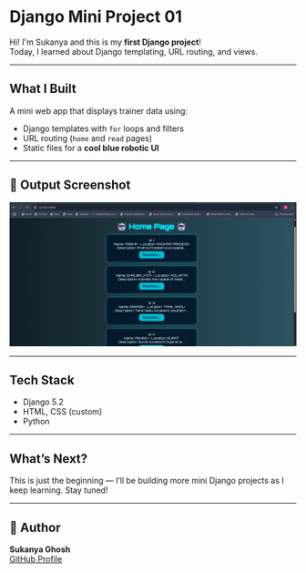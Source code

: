# Django Mini Project 01

Hi! I'm Sukanya and this is my **first Django project**!  
Today, I learned about Django templating, URL routing, and views.

---

##  What I Built

A mini web app that displays trainer data using:

- Django templates with `for` loops and filters
- URL routing (`home` and `read` pages)
- Static files for a **cool blue robotic UI** 

---

## 📸 Output Screenshot

![Homepage Output](output_Homepage.png)

---

##  Tech Stack

- Django 5.2
- HTML, CSS (custom)
- Python

---

##  What’s Next?

This is just the beginning — I’ll be building more mini Django projects as I keep learning. Stay tuned!

---

## 🤖 Author

**Sukanya Ghosh**  
[GitHub Profile](https://github.com/SukanyaGhosh6)
